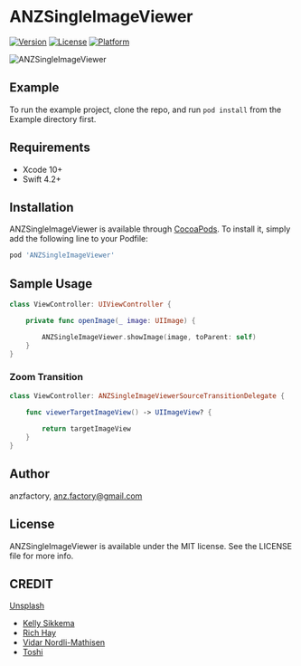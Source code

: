 # ANZSingleImageViewer

[![Version](https://img.shields.io/cocoapods/v/ANZSingleImageViewer.svg?style=flat)](https://cocoapods.org/pods/ANZSingleImageViewer)
[![License](https://img.shields.io/cocoapods/l/ANZSingleImageViewer.svg?style=flat)](https://cocoapods.org/pods/ANZSingleImageViewer)
[![Platform](https://img.shields.io/cocoapods/p/ANZSingleImageViewer.svg?style=flat)](https://cocoapods.org/pods/ANZSingleImageViewer)

![ANZSingleImageViewer](https://github.com/anzfactory/ANZSingleImageViewer/blob/master/ScreenShots/screenshot.gif)

## Example

To run the example project, clone the repo, and run `pod install` from the Example directory first.

## Requirements

- Xcode 10+
- Swift 4.2+

## Installation

ANZSingleImageViewer is available through [CocoaPods](https://cocoapods.org). To install
it, simply add the following line to your Podfile:

```ruby
pod 'ANZSingleImageViewer'
```

## Sample Usage

```swift
class ViewController: UIViewController {

    private func openImage(_ image: UIImage) {

        ANZSingleImageViewer.showImage(image, toParent: self)
    }
}
```

### Zoom Transition

```swift
class ViewController: ANZSingleImageViewerSourceTransitionDelegate {

    func viewerTargetImageView() -> UIImageView? {
        
        return targetImageView
    }
}
```

## Author

anzfactory, anz.factory@gmail.com

## License

ANZSingleImageViewer is available under the MIT license. See the LICENSE file for more info.

## CREDIT

[Unsplash](https://unsplash.com/)

- [Kelly Sikkema](https://unsplash.com/@kellysikkema)
- [Rich Hay](https://unsplash.com/@richexploration)
- [Vidar Nordli-Mathisen](https://unsplash.com/@vidarnm)
- [Toshi](https://unsplash.com/@toshidog)